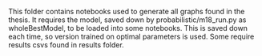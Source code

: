 This folder contains notebooks used to generate all graphs found in the thesis. It requires the model, saved down by probabilistic/m18_run.py as wholeBestModel, to be loaded into some notebooks. This is saved down each time, so version trained on optimal parameters is used. Some require results csvs found in results folder.
